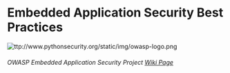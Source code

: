 # Embedded Application Security Best Practices

![](https://lh6.googleusercontent.com/Le0Nb5GsnzwUpvT6XaSQg1FnDTSRXqBB64kgXjWkOFb7XYO3s2PmLhYRIdwcSLDTGDBonURW-ZE7Oz3pB4kauCW4ou58Dzs9eyc-UFJptghQnzpBKQWS-a2BhN_SVBEQ_Qoq8KNJ4hjNxPEBjA "ttp://www.pythonsecurity.org/static/img/owasp-logo.png")

###### OWASP Embedded Application Security Project [Wiki Page](https://www.owasp.org/index.php/OWASP_Embedded_Application_Security)



